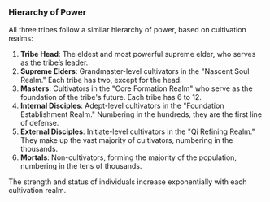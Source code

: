 ### Hierarchy of Power

All three tribes follow a similar hierarchy of power, based on cultivation realms:

1. **Tribe Head**: The eldest and most powerful supreme elder, who serves as the tribe’s leader.
2. **Supreme Elders**: Grandmaster-level cultivators in the "Nascent Soul Realm." Each tribe has two, except for the head.
3. **Masters**: Cultivators in the "Core Formation Realm" who serve as the foundation of the tribe's future. Each tribe has 6 to 12.
4. **Internal Disciples**: Adept-level cultivators in the "Foundation Establishment Realm." Numbering in the hundreds, they are the first line of defense.
5. **External Disciples**: Initiate-level cultivators in the "Qi Refining Realm." They make up the vast majority of cultivators, numbering in the thousands.
6. **Mortals**: Non-cultivators, forming the majority of the population, numbering in the tens of thousands.

The strength and status of individuals increase exponentially with each cultivation realm.